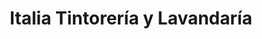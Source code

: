 ---
title: "Italia Tintorería y Lavandaría"
url: /toluca/italia-tintoreria-y-lavandaria/
shop: lavandería
---